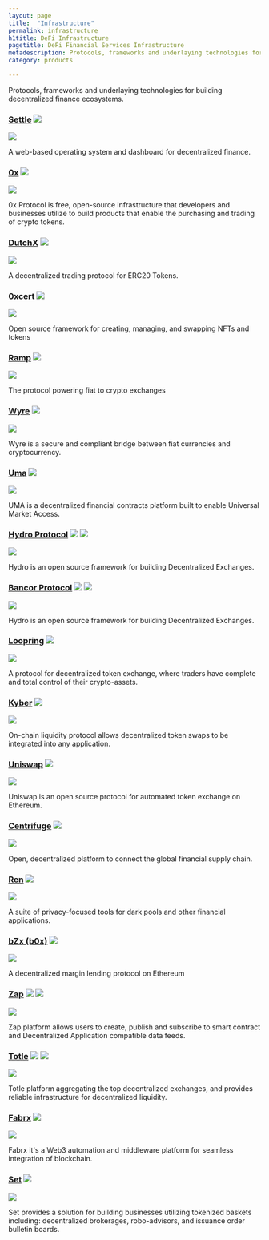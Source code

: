 ```yaml
---
layout: page
title:  "Infrastructure"
permalink: infrastructure
h1title: DeFi Infrastructure
pagetitle: DeFi Financial Services Infrastructure  
metadescription: Protocols, frameworks and underlaying technologies for building decentralized finance ecosystems.
category: products

---
```


Protocols, frameworks and underlaying technologies for building decentralized finance ecosystems.

### [Settle](https://settle.finance/) ![](/images/ether.png)

![](/images/output_md/httpssettlefinance.png)

A web-based operating system and dashboard for decentralized finance.

### [0x](https://0x.org/) ![](/images/ether.png)

![](/images/output_md/https0xorg.png)

0x Protocol is free, open-source infrastructure that developers and businesses utilize to build products that enable the purchasing and trading of crypto tokens.

### [DutchX](https://dutchx-rinkeby.d.exchange/) ![](/images/ether.png)

![](/images/output_md/httpsdutchx-rinkebydexchange.png)

A decentralized trading protocol for ERC20 Tokens.

### [0xcert](https://0xcert.org/) ![](/images/ether.png)

![](/images/output_md/https0xcertorg.png)

Open source framework for creating, managing, and swapping NFTs and tokens

### [Ramp](https://ramp.network/) ![](/images/ether.png)

![](/images/output_md/httpsrampnetwork.png)

The protocol powering fiat to crypto exchanges

### [Wyre](https://www.sendwyre.com/) ![](/images/ether.png)

![](/images/output_md/httpswwwsendwyrecom.png)

Wyre is a secure and compliant bridge between fiat currencies and cryptocurrency.

### [Uma](https://umaproject.org/) ![](/images/ether.png)

![](/images/output_md/httpsumaprojectorg.png)

UMA is a decentralized financial contracts platform built to enable Universal Market Access.

### [Hydro Protocol](https://hydroprotocol.io/) ![](/images/ether.png) ![](/images/tron.png)

![](/images/output_md/httpshydroprotocolio.png)

Hydro is an open source framework for building Decentralized Exchanges.

### [Bancor Protocol](https://about.bancor.network/protocol/) ![](/images/ether.png) ![](/images/eos.png)

![](/images/output_md/httpsaboutbancornetworkprotocol.png)

Hydro is an open source framework for building Decentralized Exchanges.

### [Loopring](https://loopring.org/) ![](/images/ether.png)

![](/images/output_md/httpsloopringorg.png)

A protocol for decentralized token exchange, where traders have complete and total control of their crypto-assets.

### [Kyber](https://kyber.network/) ![](/images/ether.png)

![](/images/output_md/httpskybernetwork.png)

On-chain liquidity protocol allows decentralized token swaps to be integrated into any application.

### [Uniswap](https://uniswap.io/) ![](/images/ether.png)

![](/images/output_md/httpsuniswapio.png)

Uniswap is an open source protocol for automated token exchange on Ethereum.

### [Centrifuge](https://centrifuge.io/) ![](/images/ether.png)

![](/images/output_md/httpscentrifugeio.png)

Open, decentralized platform to connect the global financial supply chain.

### [Ren](https://renproject.io/) ![](/images/ether.png)

![](/images/output_md/httpsrenprojectio.png)

A suite of privacy-focused tools for dark pools and other financial applications.

### [bZx (b0x)](https://b0x.network/) ![](/images/ether.png)

![](/images/output_md/httpsb0xnetwork.png)

A decentralized margin lending protocol on Ethereum

### [Zap](https://zap.org/) ![](/images/ether.png) ![](/images/eos.png)

![](/images/output_md/httpszaporg.png)

Zap platform allows users to create, publish and subscribe to smart contract and Decentralized Application compatible data feeds.

### [Totle](https://www.totle.com) ![](/images/ether.png) ![](/images/eos.png)

![](/images/output_md/httpswwwtotlecom.png)

Totle platform aggregating the top decentralized exchanges, and provides reliable infrastructure for decentralized liquidity.

### [Fabrx](https://www.fabrx.io/) ![](/images/ether.png)

![](/images/output_md/httpswwwfabrxio.png)

Fabrx it's a Web3 automation and middleware platform for seamless integration of blockchain.

### [Set](https://www.setprotocol.com/) ![](/images/ether.png)

![](/images/output_md/httpswwwsetprotocolcom.png)

Set provides a solution for building businesses utilizing tokenized baskets including: decentralized brokerages, robo-advisors, and issuance order bulletin boards.
